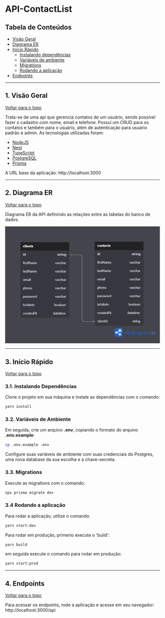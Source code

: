 # API-ContactList

## Tabela de Conteúdos

- [Visão Geral](#1-visão-geral)
- [Diagrama ER](#2-diagrama-er)
- [Início Rápido](#3-início-rápido)
  - [Instalando dependências](#31-instalando-dependências)
  - [Variáveis de ambiente](#32-variáveis-de-ambiente)
  - [Migrations](#33-migrations)
  - [Rodando a aplicação](#34-rodando-a-aplicação)
- [Endpoints](#4-endpoints)

---

## 1. Visão Geral

[ Voltar para o topo ](#tabela-de-conteúdos)

Trata-se de uma api que gerencia contatos de um usuário, sendo possível fazer o cadastro com nome, email e telefone. Possui um CRUD para os contatos e também para o usuário, além de autenticação para usuário padrão e admin. As tecnologias utilizadas foram:

- [NodeJS](https://nodejs.org/en/)
- [Nest](https://nestjs.com/)
- [TypeScript](https://www.typescriptlang.org/)
- [PostgreSQL](https://www.postgresql.org/)
- [Prisma](https://www.prisma.io/)

A URL base da aplicação: http://localhost:3000

---

## 2. Diagrama ER

[ Voltar para o topo ](#tabela-de-conteúdos)

Diagrama ER da API definindo as relações entre as tabelas do banco de dados.

![DER](ContactListDER.png)

---

## 3. Início Rápido

[ Voltar para o topo ](#tabela-de-conteúdos)

### 3.1. Instalando Dependências

Clone o projeto em sua máquina e instale as dependências com o comando:

```bash
yarn install
```

### 3.2. Variáveis de Ambiente

Em seguida, crie um arquivo **.env**, copiando o formato do arquivo **.env.example**:

```bash
cp .env.example .env
```

Configure suas variáveis de ambiente com suas credenciais do Postgres, uma nova database da sua escolha e a chave-secreta.

### 3.3. Migrations

Execute as migrations com o comando:

```bash
npx prisma migrate dev
```

### 3.4 Rodando a aplicação

Para rodar a aplicação, utilize o comando:

```bash
yarn start:dev
```

Para rodar em produção, primerio execute o 'build':

```bash
yarn build
```
em seguida execute o comando para rodar em produção:

```bash
yarn start:prod
```

---

## 4. Endpoints

[ Voltar para o topo ](#tabela-de-conteúdos)

Para acessar os endpoints, rode a aplicação e acesse em seu navegador: http://localhost:3000/api
